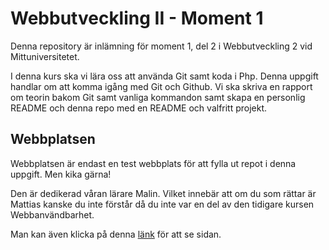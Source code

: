 # Webbutveckling II - Moment 1
Denna repository är inlämning för moment 1, del 2 i Webbutveckling 2 vid Mittuniversitetet. 

I denna kurs ska vi lära oss att använda Git samt koda i Php. Denna uppgift handlar om att komma igång med Git och Github. Vi ska skriva en rapport om teorin bakom Git samt vanliga kommandon samt skapa en personlig README och denna repo med en README och valfritt projekt. 

## Webbplatsen

Webbplatsen är endast en test webbplats för att fylla ut repot i denna uppgift. Men kika gärna! 

Den är dedikerad våran lärare Malin. Vilket innebär att om du som rättar är Mattias kanske du inte förstår då du inte var en del av den tidigare kursen Webbanvändbarhet. 


Man kan även klicka på denna [länk](https://jessofnorth.github.io/Webbutveckling-II-moment-1/) för att se sidan.
